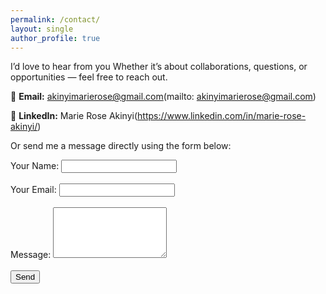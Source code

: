 ```yaml
---
permalink: /contact/
layout: single
author_profile: true
---
```

I’d love to hear from you 
Whether it’s about collaborations, questions, or opportunities — feel free to reach out.

📧 **Email:** akinyimarierose@gmail.com(mailto: akinyimarierose@gmail.com) 

💼 **LinkedIn:** Marie Rose Akinyi(https://www.linkedin.com/in/marie-rose-akinyi/)

Or send me a message directly using the form below:
<form action="https://formspree.io/f/YOUR_FORM_ID" method="POST">
  <label>
    Your Name:
    <input type="text" name="name" required>
  </label><br><br>
  <label>
    Your Email:
    <input type="email" name="_replyto" required>
  </label><br><br>
  <label>
    Message:
    <textarea name="message" rows="5" required></textarea>
  </label><br><br>
  <button type="submit">Send</button>
</form>
